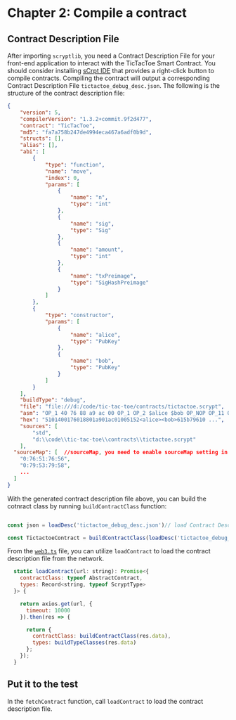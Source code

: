 # Chapter 2: Compile a contract

## Contract Description File
After importing `scryptlib`, you need a Contract Description File for your front-end application to interact with the TicTacToe Smart Contract.
You should consider installing [sCrpt IDE](https://scrypt-ide.readthedocs.io/zh_CN/latest/compiling.html) that provides a right-click button to compile contracts. Compiling the contract will output a corresponding Contract Description File `tictactoe_debug_desc.json`. The following is the structure of the contract description file:

```json
{
    "version": 5,
    "compilerVersion": "1.3.2+commit.9f2d477",
    "contract": "TicTacToe",
    "md5": "fa7a758b247de4994eca467a6adf0b9d",
    "structs": [],
    "alias": [],
    "abi": [
        {
            "type": "function",
            "name": "move",
            "index": 0,
            "params": [
                {
                    "name": "n",
                    "type": "int"
                },
                {
                    "name": "sig",
                    "type": "Sig"
                },
                {
                    "name": "amount",
                    "type": "int"
                },
                {
                    "name": "txPreimage",
                    "type": "SigHashPreimage"
                }
            ]
        },
        {
            "type": "constructor",
            "params": [
                {
                    "name": "alice",
                    "type": "PubKey"
                },
                {
                    "name": "bob",
                    "type": "PubKey"
                }
            ]
        }
    ],
    "buildType": "debug",
    "file": "file:///d:/code/tic-tac-toe/contracts/tictactoe.scrypt",
    "asm": "OP_1 40 76 88 a9 ac 00 OP_1 OP_2 $alice $bob OP_NOP OP_11 OP_PICK ...",
    "hex": "5101400176018801a901ac01005152<alice><bob>615b79610 ...",
    "sources": [
        "std",
        "d:\\code\\tic-tac-toe\\contracts\\tictactoe.scrypt"
    ],
  "sourceMap": [  //sourceMap, you need to enable sourceMap setting in sCrypt IDE, default is disabled.
    "0:76:51:76:56",
    "0:79:53:79:58",
    ...
  ]
}
```

With the generated contract description file above, you can build the cotnract class by running `buildContractClass` function:

```javascript

const json = loadDesc('tictactoe_debug_desc.json')// load Contract Description File

const TictactoeContract = buildContractClass(loadDesc('tictactoe_debug_desc.json'));

```

From the [`web3.ts`](https://github.com/sCrypt-Inc/tic-tac-toe/blob/master/src/web3/web3.ts) file, you can utilize `loadContract` to load the contract description file from the network.

```javascript
  static loadContract(url: string): Promise<{
    contractClass: typeof AbstractContract,
    types: Record<string, typeof ScryptType>
  }> {

    return axios.get(url, {
      timeout: 10000
    }).then(res => {

      return {
        contractClass: buildContractClass(res.data),
        types: buildTypeClasses(res.data)
      };
    });
  }
```

## Put it to the test

In the `fetchContract` function, call `loadContract` to load the contract description file.
